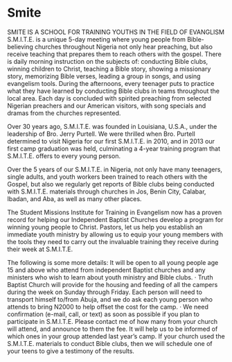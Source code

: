 # Smite
SMITE IS A SCHOOL FOR TRAINING YOUTHS IN THE  FIELD OF EVANGLISM  
S.M.I.T.E. is a unique 5-day meeting where young people from Bible-believing churches throughout Nigeria not only hear preaching, but also receive teaching that prepares them to reach others with the gospel. There is daily morning instruction on the subjects of:  conducting Bible clubs, winning children to Christ, teaching a Bible story, showing a missionary story, memorizing Bible verses, leading a group in songs, and using evangelism tools.  During the afternoons, every teenager puts to practice what they have learned by conducting Bible clubs in teams throughout the local area. Each day is concluded with spirited preaching from selected Nigerian preachers and our American visitors, with song specials and dramas from the churches represented.

Over 30 years ago, S.M.I.T.E. was founded in Louisiana, U.S.A., under the leadership of Bro. Jerry Purtell.  We were thrilled when Bro. Purtell determined to visit Nigeria for our first S.M.I.T.E. in 2010, and in 2013 our first camp graduation was held, culminating a 4-year training program that S.M.I.T.E. offers to every young person.  

Over the 5 years of our S.M.I.T.E. in Nigeria, not only have many teenagers, single adults, and youth workers been trained to reach others with the Gospel, but also we regularly get reports of Bible clubs being conducted with S.M.I.T.E. materials through churches in Jos, Benin City, Calabar, Ibadan, and Aba, as well as many other places. 

The Student Missions Institute for Training in Evangelism now has a proven record for helping our Independent Baptist Churches develop a program for winning young people to Christ.  Pastors, let us help you establish an immediate youth ministry by allowing us to equip your young members with the tools they need to carry out the invaluable training they receive during their week at S.M.I.T.E. 

The following is some more details:
It will be open to all young people age 15 and above who attend from independent Baptist churches and any ministers who wish to learn about youth ministry and Bible clubs.
·        Truth Baptist Church will provide for the housing and feeding of all the campers during the week on Sunday through Friday.  Each person will need to transport himself to/from Abuja, and we do ask each young person who attends to bring N2000 to help offset the cost for the camp.
·        We need confirmation (e-mail, call, or text) as soon as possible if you plan to participate in S.M.I.T.E.  Please contact me of how many from your church will attend, and announce to them the fee.  It will help us to be informed of which ones in your group attended last year’s camp.  If your church used the S.M.I.T.E. materials to conduct Bible clubs, then we will schedule one of your teens to give a testimony of the results.
